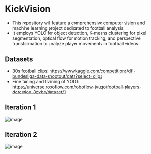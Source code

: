 # KickVision
- This repository will feature a comprehensive computer vision and machine learning project dedicated to football analysis. 
- It employs YOLO for object detection, K-means clustering for pixel segmentation, optical flow for motion tracking, and perspective transformation to analyze player movements in football videos.

## Datasets
- 30s football clips: https://www.kaggle.com/competitions/dfl-bundesliga-data-shootout/data?select=clips
- Fine tuning and training of YOLO: https://universe.roboflow.com/roboflow-jvuqo/football-players-detection-3zvbc/dataset/1

## Iteration 1
![image](https://github.com/user-attachments/assets/eeab2f46-6f5b-4348-a8fd-39a3b932a96f)

## Iteration 2
![image](https://github.com/user-attachments/assets/37486d08-f949-45d6-9261-330c510a6c95)
